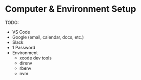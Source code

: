 # Computer & Environment Setup

TODO:

- VS Code
- Google (email, calendar, docs, etc.)
- Slack
- 1 Password
- Environment
  - xcode dev tools
  - direnv
  - rbenv
  - nvm
